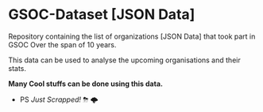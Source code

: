 # GSOC-Dataset [JSON Data]

Repository containing the list of organizations [JSON Data] that took part in GSOC Over the span of 10 years.

This data can be used to analyse the upcoming organisations and their stats.

**Many Cool stuffs can be done using this data.**

- PS *Just Scrapped!* ⛈ 🌩